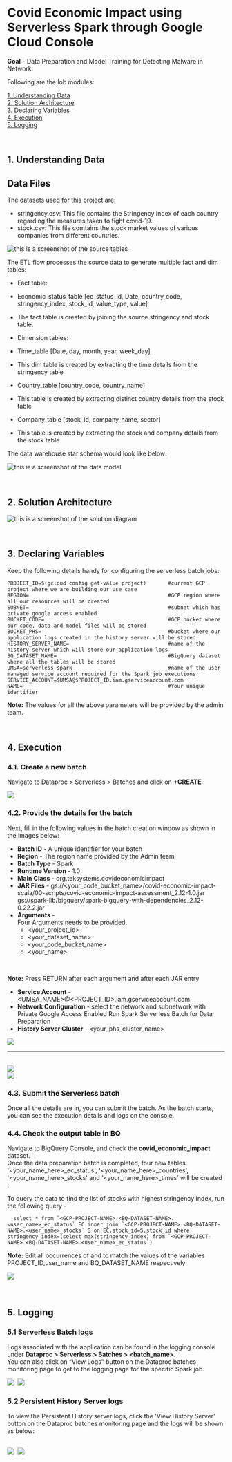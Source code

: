 # Covid Economic Impact using Serverless Spark through Google Cloud Console

**Goal** - Data Preparation and Model Training for Detecting Malware in Network.

Following are the lob modules:

[1. Understanding Data](05b_covid_economic_impact_console_execution.md#1-understanding-data)<br>
[2. Solution Architecture](05b_covid_economic_impact_console_execution.md#2-solution-architecture)<br>
[3. Declaring Variables](05b_covid_economic_impact_console_execution.md#3-declaring-variables)<br>
[4. Execution](05b_covid_economic_impact_console_execution.md#4-execution)<br>
[5. Logging](05b_covid_economic_impact_console_execution.md#5-logging)<br>

<br>

## 1. Understanding Data

## Data Files
The datasets used for this project are:
- stringency.csv: This file contains the Stringency Index of each country regarding the measures taken to fight covid-19.
- stock.csv: This file comtains the stock market values of various companies from different countries.

![this is a screenshot of the source tables](/images/Source_tables.png)

The ETL flow processes the source data to generate multiple fact and dim tables:

- Fact table:
- Economic_status_table [ec_status_id, Date, country_code, stringency_index, stock_id, value_type, value]
- The fact table is created by joining the source stringency and stock table.

- Dimension tables:
- Time_table [Date, day, month, year, week_day]
- This dim table is created by extracting the time details from the stringency table
- Country_table [country_code, country_name]
- This table is created by extracting distinct country details from the stock table
- Company_table [stock_Id, company_name, sector]
- This table is created by extracting the stock and company details from the stock table


The data warehouse star schema would look like below:

![this is a screenshot of the data model](/images/Data_model.PNG)

<br>

## 2. Solution Architecture

![this is a screenshot of the solution diagram](/images/Flow_of_Resources.png)

<br>

## 3. Declaring Variables

Keep the following details handy for configuring the serverless batch jobs:

```
PROJECT_ID=$(gcloud config get-value project)       #current GCP project where we are building our use case
REGION=                                             #GCP region where all our resources will be created
SUBNET=                                             #subnet which has private google access enabled
BUCKET_CODE=                                        #GCP bucket where our code, data and model files will be stored
BUCKET_PHS=                                         #bucket where our application logs created in the history server will be stored
HISTORY_SERVER_NAME=                                #name of the history server which will store our application logs
BQ_DATASET_NAME=                                    #BigQuery dataset where all the tables will be stored
UMSA=serverless-spark                               #name of the user managed service account required for the Spark job executions
SERVICE_ACCOUNT=$UMSA@$PROJECT_ID.iam.gserviceaccount.com
NAME=                                               #Your unique identifier
```
**Note:** The values for all the above parameters will be provided by the admin team.

<br>

## 4. Execution

### 4.1. Create a new batch
Navigate to Dataproc > Serverless > Batches and click on **+CREATE**

<kbd>
<img src=/images/image23.png />
</kbd>

### 4.2. Provide the details for the batch

Next, fill in the following values in the batch creation window as shown in the images below:

- **Batch ID**   - A unique identifier for your batch
- **Region**     - The region name provided by the Admin team
- **Batch Type**    - Spark
- **Runtime Version** - 1.0
- **Main Class** - org.teksystems.covideconomicimpact
- **JAR Files** - gs://<your_code_bucket_name>/covid-economic-impact-scala/00-scripts/covid-economic-impact-assessment_2.12-1.0.jar <br>
                  gs://spark-lib/bigquery/spark-bigquery-with-dependencies_2.12-0.22.2.jar 
- **Arguments** - <br>
  Four Arguments needs to be provided. <br>
    * <your_project_id>
    * <your_dataset_name>
    * <your_code_bucket_name>
    * <your_name>

<br>

  **Note:** Press RETURN after each argument and after each JAR entry

- **Service Account** - <UMSA_NAME>@<PROJECT_ID>.iam.gserviceaccount.com
- **Network Configuration** - select the network and subnetwork with Private Google Access Enabled
Run Spark Serverless Batch for Data Preparation
- **History Server Cluster** - <your_phs_cluster_name>

<kbd>
<img src=/images/image24.png />
</kbd>

<hr>

<br>

<kbd>
<img src=/images/image25.png />
</kbd>

<br>

  <kbd>
  <img src=/images/image26.png />
  </kbd>

<br>

### 4.3. Submit the Serverless batch
Once all the details are in, you can submit the batch. As the batch starts, you can see the execution details and logs on the console.

### 4.4. Check the output table in BQ

Navigate to BigQuery Console, and check the **covid_economic_impact** dataset. <br>
Once the data preparation batch is completed, four new tables '<your_name_here>_ec_status', '<your_name_here>_countries', '<your_name_here>_stocks' and '<your_name_here>_times' will be created :

To query the data to find the list of stocks with highest stringency Index, run the following query -
```
  select * from `<GCP-PROJECT-NAME>.<BQ-DATASET-NAME>.<user_name>_ec_status` EC inner join `<GCP-PROJECT-NAME>.<BQ-DATASET-NAME>.<user_name>_stocks` S on EC.stock_id=S.stock_id where stringency_index=(select max(stringency_index) from `<GCP-PROJECT-NAME>.<BQ-DATASET-NAME>.<user_name>_ec_status`)

```

**Note:** Edit all occurrences of <GCP-PROJECT-NAME> and <BQ-DATASET-NAME> to match the values of the variables PROJECT_ID,user_name and BQ_DATASET_NAME respectively

<kbd>
<img src=/images/bigquery.PNG />
</kbd>

<br>

<br>

<br>

## 5. Logging

### 5.1 Serverless Batch logs

Logs associated with the application can be found in the logging console under
**Dataproc > Serverless > Batches > <batch_name>**.
<br> You can also click on “View Logs” button on the Dataproc batches monitoring page to get to the logging page for the specific Spark job.

<kbd>
<img src=/images/image10.PNG />
</kbd>

<kbd>
<img src=/images/image11.png />
</kbd>

<br>

### 5.2 Persistent History Server logs

To view the Persistent History server logs, click the 'View History Server' button on the Dataproc batches monitoring page and the logs will be shown as below:

<br>

<kbd>
<img src=/images/image12.PNG />
</kbd>

<kbd>
<img src=/images/image13.PNG />
</kbd>

<br>
